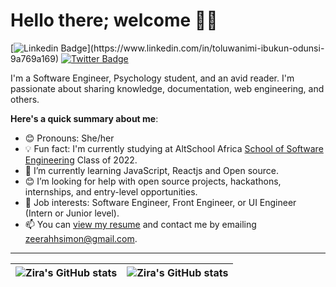 # Hello there; welcome 👋🏾

[![Linkedin Badge](https://img.shields.io/badge/-HyeladziraSimon-blue?style=for-the-badge&logo=Linkedin&logoColor=white&link=[https://www.linkedin.com/in/HyeladziraSimon](https://www.linkedin.com/in/toluwanimi-ibukun-odunsi-9a769a169))](https://www.linkedin.com/in/toluwanimi-ibukun-odunsi-9a769a169) [![Twitter Badge](https://img.shields.io/badge/-@schnoookumss-1ca0f1?style=for-the-badge&logo=twitter&logoColor=white&link=https://twitter.com/schnoookumss)](https://twitter.com/schnoookumss)

I'm a Software Engineer, Psychology student, and an avid reader. I'm passionate about sharing knowledge, documentation, web engineering, and others.

**Here's a quick summary about me**:

- 😊 Pronouns: She/her
- 💡 Fun fact: I'm currently studying at AltSchool Africa [School of Software Engineering](https://altschoolafrica.com/schools/engineering) Class of 2022.
- 🌱 I’m currently learning JavaScript, Reactjs and Open source.
- 😊 I’m looking for help with open source projects, hackathons, internships, and entry-level opportunities.
- 💼 Job interests: Software Engineer, Front Engineer, or UI Engineer (Intern or Junior level).
- 📫 You can [view my resume](#) and contact me by emailing zeerahhsimon@gmail.com.

---

| <img align="center" src="https://github-readme-stats.vercel.app/api?username=zirasimon&show_icons=true&include_all_commits=true&hide_border=true" alt="Zira's GitHub stats" /> | <img align="center" src="https://github-readme-stats.vercel.app/api/top-langs/?username=zirasimon&langs_count=8&layout=compact&hide_border=true" alt="Zira's GitHub stats" /> |
| ------------- | ------------- |
